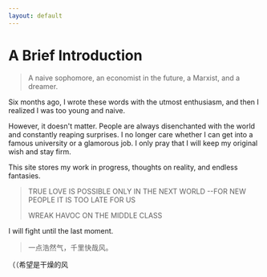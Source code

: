 ```yaml
---
layout: default
---
```


# A Brief Introduction

> A naive sophomore, an economist in the future, a Marxist, and a dreamer.



Six months ago, I wrote these words with the utmost enthusiasm, and then I realized I was too young and naive.



However, it doesn't matter. People are always disenchanted with the world and constantly reaping surprises. I no longer care whether I can get into a famous university or a glamorous job. I only pray that I will keep my original wish and stay firm.



This site stores my work in progress, thoughts on reality, and endless fantasies.



> TRUE LOVE IS POSSIBLE
> ONLY IN THE NEXT WORLD --FOR NEW PEOPLE
> IT IS TOO LATE FOR US
>
> WREAK HAVOC ON THE MIDDLE CLASS



I will fight until the last moment.



> 一点浩然气，千里快哉风。



（（希望是干燥的风